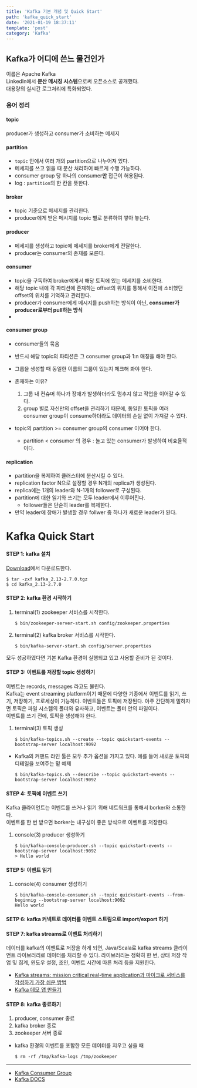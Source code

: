 ```yaml
---
title: 'Kafka 기본 개념 및 Quick Start'
path: 'kafka_quick_start'
date: '2021-01-19 18:37:11'
template: 'post'
category: 'Kafka'
---
```


## Kafka가 어디에 쓴느 물건인가
이름은 Apache Kafka   
LinkedIn에서 **분산 메시징 시스템**으로써 오픈소스로 공개했다.   
대용량의 실시간 로그처리에 특화되었다.   


### 용어 정리
#### topic
producer가 생성하고 consumer가 소비하는 메세지

#### partition
* `topic` 안에서 여러 개의 partition으로 나누어져 있다.   
* 메세지를 쓰고 읽을 때 분산 처리하여 빠르게 수행 가능하다.   
* consumer group 당 하나의 consumer**만** 접근이 허용된다.
* log : `partition`의 한 칸을 뜻한다.

#### broker
* topic 기준으로 메세지를 관리한다.
* producer에게 받은 메시지를 topic 별로 분류하여 쌓아 놓는다.

#### producer
* 메세지를 생성하고 topic에 메세지를 broker에게 전달한다.   
* producer는 consumer의 존재를 모른다.

#### consumer
* topic을 구독하여 broker에게서 해당 토픽에 있는 메세지를 소비한다.
* 해당 topic 내에 각 파티션에 존재하는 offset의 위치를 통해서 이전에 소비했던 offset의 위치를 기억하고 관리한다.
* producer가 consumer에게 메시지를 push하는 방식이 아닌, **consumer가 producer로부터 pull하는 방식**
* 

#### consumer group
* consumer들의 묶음
* 반드시 해당 topic의 파티션은 그 consumer group과 1:n 매칭을 해야 한다.
* 그룹을 생성할 때 동일한 이름의 그룹이 있는지 체크해 봐야 한다.
* 존재하는 이유?
    1. 그룹 내 컨슈머 하나가 장애가 발생하더라도 멈추지 않고 작업을 이어갈 수 있다.
    2. group 별로 자신만의 offset을 관리하기 때문에, 동일한 토픽을 여러 consumer group이 consume하더라도 데이터의 손실 없이 가져갈 수 있다.

* topic의 partition >= consumer group의 consumer 이어야 한다.
    * partition < consumer 의 경우 : 놀고 있는 consumer가 발생하여 비효율적이다.

#### replication
* partition을 복제하여 클러스터에 분산시킬 수 있다.
* replication factor N으로 설정할 경우 N개의 replica가 생성된다.
* replica에는 1개의 leader와 N-1개의 follower로 구성된다.
* partition에 대한 읽기와 쓰기는 모두 leader에서 이루어진다.
    * follower들은 단순히 leader를 복제한다.
* 만약 leader에 장애가 발생할 경우 follwer 중 하나가 새로운 leader가 된다.



# Kafka Quick Start
#### STEP 1: kafka 설치
[Download](https://www.apache.org/dyn/closer.cgi?path=/kafka/2.7.0/kafka_2.13-2.7.0.tgz)에서 다운로드한다.
```shell
$ tar -zxf kafka_2.13-2.7.0.tgz
$ cd kafka_2.13-2.7.0
```

#### STEP 2: kafka 환경 시작하기
1. terminal(1) zookeeper 서비스를 시작한다.
    ```shell
    $ bin/zookeeper-server-start.sh config/zookeeper.properties
    ```
2. terminal(2) kafka broker 서비스를 시작한다.
    ```shell
    $ bin/kafka-server-start.sh config/server.properties
    ```
모두 성공하였다면 기본 Kafka 환경이 실행되고 있고 사용할 준비가 된 것이다.

#### STEP 3: 이벤트를 저장할 topic 생성하기
이벤트는 records, messages 라고도 불린다.   
Kafka는 event streaming platform이기 때문에 다양한 기종에서 이벤트를 읽기, 쓰기, 저장하기, 프로세싱이 가능하다.
이벤트들은 토픽에 저장된다. 아주 간단하게 말하자면 토픽은 파일 시스템의 폴더와 유사하고, 이벤트는 폴터 안의 파일이다.   
이벤트를 쓰기 전에, 토픽을 생성해야 한다.
1. terminal(3) 토픽 생성
    ```shell
    $ bin/kafka-topics.sh --create --topic quickstart-events --bootstrap-server localhost:9092
    ```

* Kafka의 커맨드 라인 툴은 모두 추가 옵션을 가지고 있다. 예를 들어 새로운 토픽의 디테일을 보여주는 밑 예제
    ```shell
    $ bin/kafka-topics.sh --describe --topic quickstart-events --bootstrap-server localhost:9092
    ```

#### STEP 4: 토픽에 이벤트 쓰기
Kafka 클라이언트는 이벤트를 쓰거나 읽기 위해 네트워크를 통해서 borker와 소통한다.   
이벤트를 한 번 받으면 borker는 내구성이 좋은 방식으로 이벤트를 저장한다.
1. console(3) producer 생성하기
    ```shell
    $ bin/kafka-console-producer.sh --topic quickstart-events --bootstrap-server localhost:9092
    > Hello world
    ```

#### STEP 5: 이벤트 읽기
1. console(4) consumer 생성하기
    ```shell
    $ bin/kafka-console-consumer.sh --topic quickstart-events --from-beginnig --bootstrap-server localhost:9092
    Hello world
    ```
#### SETP 6: kafka 커넥트로 데이터를 이벤트 스트림으로 import/export 하기

#### STEP 7: kafka streams로 이벤트 처리하기
데이터를 kafka의 이벤트로 저장을 하게 되면, Java/Scala로 kafka streams 클라이언트 라이브러리로 데이터를 처리할 수 있다. 라이브러리는 정확히 한 번, 상태 저장 작업 및 집계, 윈도우 설정, 조인, 이벤트 시간에 따른 처리 등을 지원한다.
* [Kafka streams: mission critical real-time application과 마이크로 서비스를 작성하기 가장 쉬운 방법](https://kafka.apache.org/25/documentation/streams/)
* [Kafka 데모 앱 만들기](https://eun-seong.github.io/TIL/posts/Kafka/kafka_streams_write_app_tutorial)

#### STEP 8: kafka 종료하기
1. producer, consumer 종료
2. kafka broker 종료
3. zookeeper 서버 종료

* kafka 환경의 이벤트를 포함한 모든 데이터를 지우고 싶을 때
    ```shell
    $ rm -rf /tmp/kafka-logs /tmp/zookeeper
    ```


* * *

* [Kafka Consumer Group](https://www.popit.kr/kafka-consumer-group/)
* [Kafka DOCS](https://kafka.apache.org/quickstart#quickstart_kafkastreams)